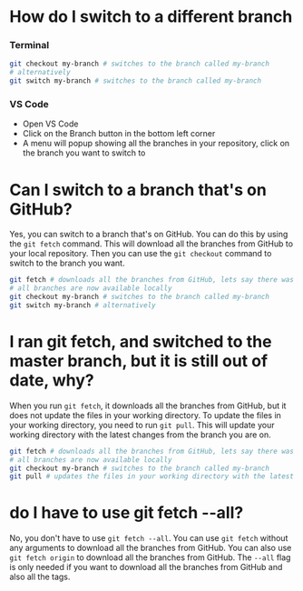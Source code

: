 # How do I switch to a different branch

### Terminal
```bash
git checkout my-branch # switches to the branch called my-branch
# alternatively
git switch my-branch # switches to the branch called my-branch
```

### VS Code
- Open VS Code
- Click on the Branch button in the bottom left corner
- A menu will popup showing all the branches in your repository, click on the branch you want to switch to


# Can I switch to a branch that's on GitHub?

Yes, you can switch to a branch that's on GitHub. You can do this by using the `git fetch` command. This will download all the branches from GitHub to your local repository. Then you can use the `git checkout` command to switch to the branch you want.

```bash
git fetch # downloads all the branches from GitHub, lets say there was a branch called my-branch
# all branches are now available locally
git checkout my-branch # switches to the branch called my-branch
git switch my-branch # alternatively
```

# I ran git fetch, and switched to the master branch, but it is still out of date, why?

When you run `git fetch`, it downloads all the branches from GitHub, but it does not update the files in your working directory. To update the files in your working directory, you need to run `git pull`. This will update your working directory with the latest changes from the branch you are on.

```bash
git fetch # downloads all the branches from GitHub, lets say there was a branch called my-branch
# all branches are now available locally
git checkout my-branch # switches to the branch called my-branch
git pull # updates the files in your working directory with the latest changes from the branch you are on
```

# do I have to use git fetch --all?

No, you don't have to use `git fetch --all`. You can use `git fetch` without any arguments to download all the branches from GitHub. You can also use `git fetch origin` to download all the branches from GitHub. The `--all` flag is only needed if you want to download all the branches from GitHub and also all the tags.


